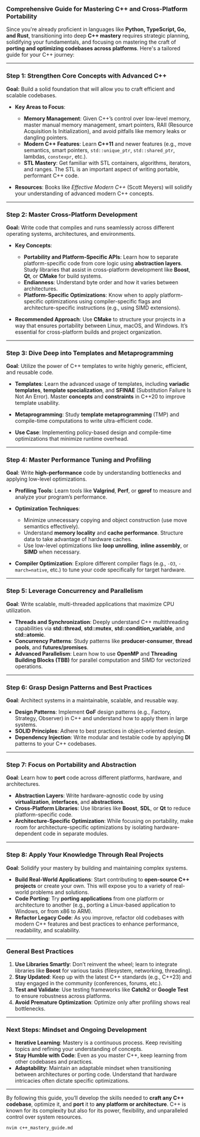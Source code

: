 ### Comprehensive Guide for Mastering C++ and Cross-Platform Portability

Since you're already proficient in languages like **Python, TypeScript, Go, and Rust**, transitioning into deep **C++ mastery** requires strategic planning, solidifying your fundamentals, and focusing on mastering the craft of **porting and optimizing codebases across platforms**. Here's a tailored guide for your C++ journey:

---

### **Step 1: Strengthen Core Concepts with Advanced C++**
**Goal:** Build a solid foundation that will allow you to craft efficient and scalable codebases.

- **Key Areas to Focus**:
  - **Memory Management**: Given C++’s control over low-level memory, master manual memory management, smart pointers, RAII (Resource Acquisition Is Initialization), and avoid pitfalls like memory leaks or dangling pointers.
  - **Modern C++ Features**: Learn **C++11** and newer features (e.g., move semantics, smart pointers, `std::unique_ptr`, `std::shared_ptr`, lambdas, `constexpr`, etc.).
  - **STL Mastery**: Get familiar with STL containers, algorithms, iterators, and ranges. The STL is an important aspect of writing portable, performant C++ code.

- **Resources**: Books like *Effective Modern C++* (Scott Meyers) will solidify your understanding of advanced modern C++ concepts.

---

### **Step 2: Master Cross-Platform Development**
**Goal:** Write code that compiles and runs seamlessly across different operating systems, architectures, and environments.

- **Key Concepts**:
  - **Portability and Platform-Specific APIs**: Learn how to separate platform-specific code from core logic using **abstraction layers**. Study libraries that assist in cross-platform development like **Boost**, **Qt**, or **CMake** for build systems.
  - **Endianness**: Understand byte order and how it varies between architectures.
  - **Platform-Specific Optimizations**: Know when to apply platform-specific optimizations using compiler-specific flags and architecture-specific instructions (e.g., using SIMD extensions).

- **Recommended Approach**: Use **CMake** to structure your projects in a way that ensures portability between Linux, macOS, and Windows. It’s essential for cross-platform builds and project organization.

---

### **Step 3: Dive Deep into Templates and Metaprogramming**
**Goal**: Utilize the power of C++ templates to write highly generic, efficient, and reusable code.

- **Templates**: Learn the advanced usage of templates, including **variadic templates**, **template specialization**, and **SFINAE** (Substitution Failure Is Not An Error). Master **concepts** and **constraints** in C++20 to improve template usability.
  
- **Metaprogramming**: Study **template metaprogramming** (TMP) and compile-time computations to write ultra-efficient code.
  
- **Use Case**: Implementing policy-based design and compile-time optimizations that minimize runtime overhead.

---

### **Step 4: Master Performance Tuning and Profiling**
**Goal**: Write **high-performance** code by understanding bottlenecks and applying low-level optimizations.

- **Profiling Tools**: Learn tools like **Valgrind**, **Perf**, or **gprof** to measure and analyze your program’s performance.
- **Optimization Techniques**:
  - Minimize unnecessary copying and object construction (use move semantics effectively).
  - Understand **memory locality** and **cache performance**. Structure data to take advantage of hardware caches.
  - Use low-level optimizations like **loop unrolling**, **inline assembly**, or **SIMD** when necessary.

- **Compiler Optimization**: Explore different compiler flags (e.g., `-O3`, `-march=native`, etc.) to tune your code specifically for target hardware.

---

### **Step 5: Leverage Concurrency and Parallelism**
**Goal**: Write scalable, multi-threaded applications that maximize CPU utilization.

- **Threads and Synchronization**: Deeply understand C++ multithreading capabilities via **std::thread**, **std::mutex**, **std::condition_variable**, and **std::atomic**.
- **Concurrency Patterns**: Study patterns like **producer-consumer**, **thread pools**, and **futures/promises**.
- **Advanced Parallelism**: Learn how to use **OpenMP** and **Threading Building Blocks (TBB)** for parallel computation and SIMD for vectorized operations.

---

### **Step 6: Grasp Design Patterns and Best Practices**
**Goal**: Architect systems in a maintainable, scalable, and reusable way.

- **Design Patterns**: Implement **GoF** design patterns (e.g., Factory, Strategy, Observer) in C++ and understand how to apply them in large systems.
- **SOLID Principles**: Adhere to best practices in object-oriented design.
- **Dependency Injection**: Write modular and testable code by applying **DI** patterns to your C++ codebases.

---

### **Step 7: Focus on Portability and Abstraction**
**Goal**: Learn how to **port** code across different platforms, hardware, and architectures.

- **Abstraction Layers**: Write hardware-agnostic code by using **virtualization**, **interfaces**, and **abstractions**.
- **Cross-Platform Libraries**: Use libraries like **Boost**, **SDL**, or **Qt** to reduce platform-specific code.
- **Architecture-Specific Optimization**: While focusing on portability, make room for architecture-specific optimizations by isolating hardware-dependent code in separate modules.

---

### **Step 8: Apply Your Knowledge Through Real Projects**
**Goal**: Solidify your mastery by building and maintaining complex systems.

- **Build Real-World Applications**: Start contributing to **open-source C++ projects** or create your own. This will expose you to a variety of real-world problems and solutions.
- **Code Porting**: Try **porting applications** from one platform or architecture to another (e.g., porting a Linux-based application to Windows, or from x86 to ARM).
- **Refactor Legacy Code**: As you improve, refactor old codebases with modern C++ features and best practices to enhance performance, readability, and scalability.

---

### **General Best Practices**
1. **Use Libraries Smartly**: Don’t reinvent the wheel; learn to integrate libraries like **Boost** for various tasks (filesystem, networking, threading).
2. **Stay Updated**: Keep up with the latest C++ standards (e.g., C++23) and stay engaged in the community (conferences, forums, etc.).
3. **Test and Validate**: Use testing frameworks like **Catch2** or **Google Test** to ensure robustness across platforms.
4. **Avoid Premature Optimization**: Optimize only after profiling shows real bottlenecks.

---

### **Next Steps: Mindset and Ongoing Development**
- **Iterative Learning**: Mastery is a continuous process. Keep revisiting topics and refining your understanding of concepts.
- **Stay Humble with Code**: Even as you master C++, keep learning from other codebases and practices.
- **Adaptability**: Maintain an adaptable mindset when transitioning between architectures or porting code. Understand that hardware intricacies often dictate specific optimizations.
  
---

By following this guide, you’ll develop the skills needed to **craft any C++ codebase**, optimize it, and **port** it to **any platform or architecture**. C++ is known for its complexity but also for its power, flexibility, and unparalleled control over system resources.

```bash
nvim c++_mastery_guide.md
```
